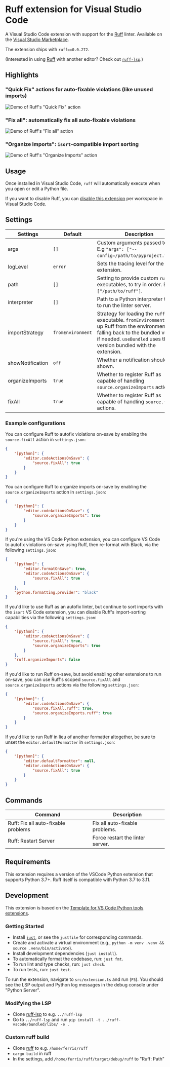 # Ruff extension for Visual Studio Code

A Visual Studio Code extension with support for the [Ruff](https://github.com/charliermarsh/ruff)
linter. Available on the [Visual Studio Marketplace](https://marketplace.visualstudio.com/items?itemName=charliermarsh.ruff).

The extension ships with `ruff==0.0.272`.

(Interested in using [Ruff](https://github.com/charliermarsh/ruff) with another editor? Check out
[`ruff-lsp`](https://github.com/astral-sh/ruff-lsp).)

## Highlights

### "Quick Fix" actions for auto-fixable violations (like unused imports)

![Demo of Ruff's "Quick Fix" action](https://user-images.githubusercontent.com/1309177/205176932-44cfc03a-120f-4bad-b710-612bdd7765d6.gif)

### "Fix all": automatically fix all auto-fixable violations

![Demo of Ruff's "Fix all" action](https://user-images.githubusercontent.com/1309177/205175763-cf34871d-5c05-4abf-9916-440afc82dbf8.gif)

### "Organize Imports": `isort`-compatible import sorting

![Demo of Ruff's "Organize Imports" action](https://user-images.githubusercontent.com/1309177/205175987-82e23e21-14bb-467d-9ef0-027f24b75865.gif)

## Usage

Once installed in Visual Studio Code, `ruff` will automatically execute when you open or edit a
Python file.

If you want to disable Ruff, you can [disable this extension](https://code.visualstudio.com/docs/editor/extension-marketplace#_disable-an-extension)
per workspace in Visual Studio Code.

## Settings

| Settings         | Default      | Description                                                                                                                                                                                                |
|------------------|--------------|------------------------------------------------------------------------------------------------------------------------------------------------------------------------------------------------------------|
| args             | `[]`         | Custom arguments passed to `ruff`. E.g `"args": ["--config=/path/to/pyproject.toml"]`.                                                                                                                     |
| logLevel         | `error`      | Sets the tracing level for the extension.                                                                                                                                                                  |
| path             | `[]`         | Setting to provide custom `ruff` executables, to try in order. E.g. `["/path/to/ruff"]`.                                                                                                                   |
| interpreter      | `[]`         | Path to a Python interpreter to use to run the linter server.                                                                                                                                              |
| importStrategy   | `fromEnvironment` | Strategy for loading the `ruff` executable. `fromEnvironment` picks up Ruff from the environment, falling back to the bundled version if needed. `useBundled` uses the version bundled with the extension. |
| showNotification | `off`        | Whether a notification should be shown.                                                                                                                                                                    |
| organizeImports  | `true`       | Whether to register Ruff as capable of handling `source.organizeImports` actions.                                                                                                                          |
| fixAll           | `true`       | Whether to register Ruff as capable of handling `source.fixAll` actions.                                                                                                                                   |

### Example configurations

You can configure Ruff to autofix violations on-save by enabling the `source.fixAll` action in
`settings.json`:

```json
{
    "[python]": {
        "editor.codeActionsOnSave": {
            "source.fixAll": true
        }
    }
}
```

You can configure Ruff to organize imports on-save by enabling the `source.organizeImports` action in
`settings.json`:

```json
{
    "[python]": {
        "editor.codeActionsOnSave": {
            "source.organizeImports": true
        }
    }
}
```

If you're using the VS Code Python extension, you can configure VS Code to autofix violations
on-save using Ruff, then re-format with Black, via the following `settings.json`:

```json
{
    "[python]": {
        "editor.formatOnSave": true,
        "editor.codeActionsOnSave": {
            "source.fixAll": true
        }
    },
    "python.formatting.provider": "black"
}
```

If you'd like to use Ruff as an autofix linter, but continue to sort imports with the `isort` VS
Code extension, you can disable Ruff's import-sorting capabilities via the following
`settings.json`:

```json
{
    "[python]": {
        "editor.codeActionsOnSave": {
            "source.fixAll": true,
            "source.organizeImports": true
        }
    },
    "ruff.organizeImports": false
}
```

If you'd like to run Ruff on-save, but avoid enabling other extensions to run on-save, you can
use Ruff's scoped `source.fixAll` and `source.organizeImports` actions via the following `settings.json`:

```json
{
    "[python]": {
        "editor.codeActionsOnSave": {
            "source.fixAll.ruff": true,
            "source.organizeImports.ruff": true
        }
    }
}
```

If you'd like to run Ruff in lieu of another formatter altogether, be sure to unset the
`editor.defaultFormatter` in `settings.json`:

```json
{
    "[python]": {
        "editor.defaultFormatter": null,
        "editor.codeActionsOnSave": {
            "source.fixAll": true
        }
    }
}
```

## Commands

| Command                             | Description                      |
| ----------------------------------- | -------------------------------- |
| Ruff: Fix all auto-fixable problems | Fix all auto-fixable problems.   |
| Ruff: Restart Server                | Force restart the linter server. |

## Requirements

This extension requires a version of the VSCode Python extension that supports Python 3.7+. Ruff
itself is compatible with Python 3.7 to 3.11.

## Development

This extension is based on the [Template for VS Code Python tools extensions](https://github.com/microsoft/vscode-python-tools-extension-template).

### Getting Started

- Install [`just`](https://github.com/casey/just), or see the `justfile` for corresponding commands.
- Create and activate a virtual environment (e.g., `python -m venv .venv && source .venv/bin/activate`).
- Install development dependencies (`just install`).
- To automatically format the codebase, run: `just fmt`.
- To run lint and type checks, run: `just check`.
- To run tests, run: `just test`.

To run the extension, navigate to `src/extension.ts` and run (`F5`). You should see the LSP output
and Python log messages in the debug console under "Python Server".

### Modifying the LSP

- Clone [ruff-lsp](https://github.com/charliermarsh/ruff-lsp) to e.g. `../ruff-lsp`
- Go to `../ruff-lsp` and run `pip install -t ../ruff-vscode/bundled/libs/ -e .`

### Custom ruff build

- Clone [ruff](https://github.com/charliermarsh/ruff) to e.g. `/home/ferris/ruff`
- `cargo build` in ruff
- In the settings, add `/home/ferris/ruff/target/debug/ruff` to "Ruff: Path"
